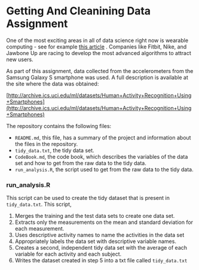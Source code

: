 # Getting And Cleanining Data Assignment

One of the most exciting areas in all of data science right now is wearable 
computing - see for example [this article](http://www.insideactivitytracking.com/data-science-activity-tracking-and-the-battle-for-the-worlds-top-sports-brand/) . Companies like Fitbit, Nike, and 
Jawbone Up are racing to develop the most advanced algorithms to attract new 
users. 

As part of this assignment, data collected from the 
accelerometers from the Samsung Galaxy S smartphone was used. A full description is 
available at the site where the data was obtained:

[http://archive.ics.uci.edu/ml/datasets/Human+Activity+Recognition+Using+Smartphones](http://archive.ics.uci.edu/ml/datasets/Human+Activity+Recognition+Using+Smartphones)

The repository contains the following files:

- `README.md`, this file, has a summary of the project and information about the files in the repository.
- `tidy_data.txt`, the tidy data set.
- `CodeBook.md`, the code book, which describes the variables of the data set and how to get from the raw data to the tidy data. 
- `run_analysis.R`, the script used to get from the raw data to the tidy data.

### run_analysis.R
This script can be used to create the tidy dataset that is present in `tidy_data.txt`.
This script,

1. Merges the training and the test data sets to create one data set.
2. Extracts only the measurements on the mean and standard deviation for each measurement.
3. Uses descriptive activity names to name the activities in the data set
4. Appropriately labels the data set with descriptive variable names.
5. Creates a second, independent tidy data set with the average of each variable for each activity and each subject.
6. Writes the dataset created in step 5 into a txt file called `tidy_data.txt`



